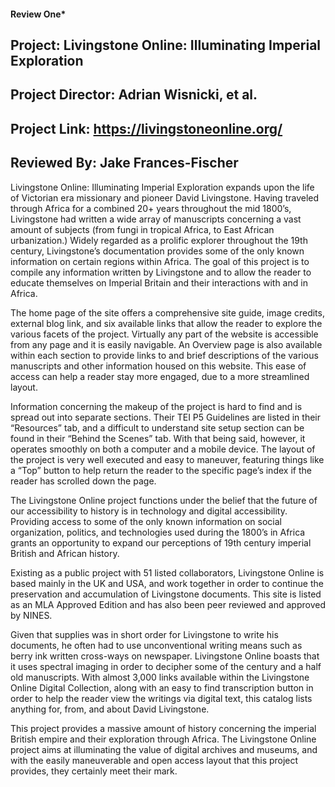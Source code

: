 #### Review One* 

## Project: Livingstone Online: Illuminating Imperial Exploration

## Project Director: Adrian Wisnicki, et al.

## Project Link: https://livingstoneonline.org/

## Reviewed By: Jake Frances-Fischer

Livingstone Online: Illuminating Imperial Exploration expands upon the life of Victorian era missionary and pioneer David Livingstone. Having traveled through Africa for a combined 20+ years throughout the mid 1800’s, Livingstone had written a wide array of manuscripts concerning a vast amount of subjects (from fungi in tropical Africa, to East African urbanization.) Widely regarded as a prolific explorer throughout the 19th century, Livingstone’s documentation provides some of the only known information on certain regions within Africa. The goal of this project is to compile any information written by Livingstone and to allow the reader to educate themselves on Imperial Britain and their interactions with and in Africa. 

The home page of the site offers a comprehensive site guide, image credits, external blog link, and six available links that allow the reader to explore the various facets of the project. Virtually any part of the website is accessible from any page and it is easily navigable. An Overview page is also available within each section to provide links to and brief descriptions of the various manuscripts and other information housed on this website. This ease of access can help a reader stay more engaged, due to a more streamlined layout.

Information concerning the makeup of the project is hard to find and is spread out into separate sections. Their TEI P5 Guidelines are listed in their “Resources” tab, and a difficult to understand site setup section can be found in their “Behind the Scenes” tab. With that being said,  however, it operates smoothly on both a computer and a mobile device. The layout of the project is very well executed and easy to maneuver, featuring things like a “Top” button to help return the reader to the specific page’s index if the reader has scrolled down the page.

The Livingstone Online project functions under the belief that the future of our accessibility to history is in technology and digital accessibility. Providing access to some of the only known information on social organization, politics, and technologies used during the 1800’s in Africa grants an opportunity to expand our perceptions of 19th century imperial British and African history.

Existing as a public project with 51 listed collaborators, Livingstone Online is based mainly in the UK and USA, and work together in order to continue the preservation and accumulation of Livingstone documents. This site is listed as an MLA Approved Edition and has also been peer reviewed and approved by NINES. 

Given that supplies was in short order for Livingstone to write his documents, he often had to use unconventional writing means such as berry ink written cross-ways on newspaper. Livingstone Online boasts that it uses spectral imaging in order to decipher some of the century and a half old manuscripts. With almost 3,000 links available within the Livingstone Online Digital Collection, along with an easy to find transcription button in order to help the reader view the writings via digital text, this catalog lists anything for, from, and about David  Livingstone.  

This project provides a massive amount of history concerning the imperial British empire and their exploration through Africa. The Livingstone Online project aims at illuminating the value of digital archives and museums, and with the easily maneuverable and open access layout that this project provides, they certainly meet their mark.  
